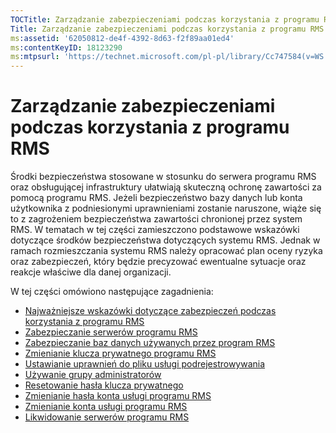 ```yaml
---
TOCTitle: Zarządzanie zabezpieczeniami podczas korzystania z programu RMS
Title: Zarządzanie zabezpieczeniami podczas korzystania z programu RMS
ms:assetid: '62050812-de4f-4392-8d63-f2f89aa01ed4'
ms:contentKeyID: 18123290
ms:mtpsurl: 'https://technet.microsoft.com/pl-pl/library/Cc747584(v=WS.10)'
---
```


Zarządzanie zabezpieczeniami podczas korzystania z programu RMS
===============================================================

Środki bezpieczeństwa stosowane w stosunku do serwera programu RMS oraz obsługującej infrastruktury ułatwiają skuteczną ochronę zawartości za pomocą programu RMS. Jeżeli bezpieczeństwo bazy danych lub konta użytkownika z podniesionymi uprawnieniami zostanie naruszone, wiąże się to z zagrożeniem bezpieczeństwa zawartości chronionej przez system RMS. W tematach w tej części zamieszczono podstawowe wskazówki dotyczące środków bezpieczeństwa dotyczących systemu RMS. Jednak w ramach rozmieszczania systemu RMS należy opracować plan oceny ryzyka oraz zabezpieczeń, który będzie precyzować ewentualne sytuacje oraz reakcje właściwe dla danej organizacji.

W tej części omówiono następujące zagadnienia:

-   [Najważniejsze wskazówki dotyczące zabezpieczeń podczas korzystania z programu RMS](https://technet.microsoft.com/762037ce-9bee-4d89-bb14-7dd1c004dca3)
-   [Zabezpieczanie serwerów programu RMS](https://technet.microsoft.com/7e6c4d3a-6cfb-4e96-9dda-ead83f961a6e)
-   [Zabezpieczanie baz danych używanych przez program RMS](https://technet.microsoft.com/65802f9a-81bc-4398-968a-00c9b1dca2fa)
-   [Zmienianie klucza prywatnego programu RMS](https://technet.microsoft.com/da32137e-394a-42b2-9552-ba20f4547c23)
-   [Ustawianie uprawnień do pliku usługi podrejestrowywania](https://technet.microsoft.com/737bb69b-fe26-4057-9569-e632f7bbf295)
-   [Używanie grupy administratorów](https://technet.microsoft.com/0febcb3e-7124-4e51-971a-1013b928d33b)
-   [Resetowanie hasła klucza prywatnego](https://technet.microsoft.com/ceba927e-a7fd-4b06-bb70-5e5d9d6d099c)
-   [Zmienianie hasła konta usługi programu RMS](https://technet.microsoft.com/435c9cef-b622-48b3-9d4d-4bf5cac7d52d)
-   [Zmienianie konta usługi programu RMS](https://technet.microsoft.com/f257d66d-b823-41e4-bcb7-7c90eb295238)
-   [Likwidowanie serwerów programu RMS](https://technet.microsoft.com/11badb02-62c1-455c-96b7-935bbcb496bc)
